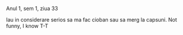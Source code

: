 Anul 1, sem 1, ziua 33
 
Iau in considerare serios sa ma 
fac cioban sau sa merg la capsuni. Not funny, I know T-T